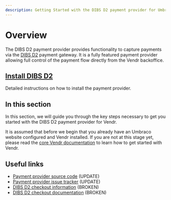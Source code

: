 ```yaml
---
description: Getting Started with the DIBS D2 payment provider for Umbraco Vendr.
---
```


# Overview

The DIBS D2 payment provider provides functionality to capture payments via the [DIBS D2](https://tech.dibspayment.com/D2) payment gateway. It is a fully featured payment provider allowing full control of the payment flow directly from the Vendr backoffice.

## [Install DIBS D2](../install-payment-providers.md)

Detailed instructions on how to install the payment provider.

## In this section

In this section, we will guide you through the key steps necessary to get you started with the DIBS D2 payment provider for Vendr.

It is assumed that before we begin that you already have an Umbraco website configured and Vendr installed. If you are not at this stage yet, please read the [core Vendr documentation](../../../../core/) to learn how to get started with Vendr.

## Useful links

* [Payment provider source code](https://github.com/vendrhub/vendr-payment-provider-dibs) (UPDATE)
* [Payment provider issue tracker](https://github.com/vendrhub/vendr-payment-provider-dibs/issues) (UPDATE)
* [DIBS D2 checkout information](https://tech.dibspayment.com/D2) (BROKEN)
* [DIBS D2 checkout documentation](https://tech.dibspayment.com/D2/Hosted) (BROKEN)
